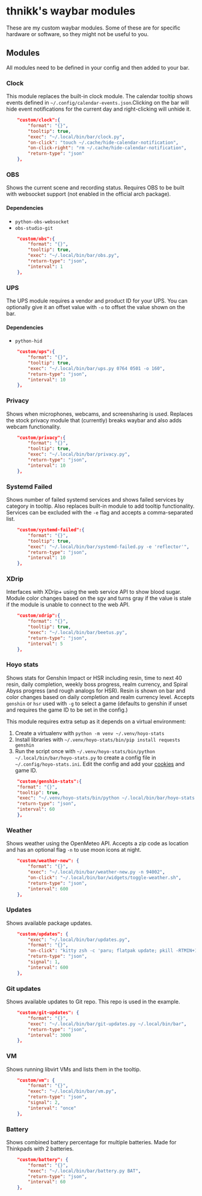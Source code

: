 # thnikk's waybar modules
These are my custom waybar modules. Some of these are for specific hardware or software, so they might not be useful to you.

## Modules
All modules need to be defined in your config and then added to your bar.

### Clock
This module replaces the built-in clock module. The calendar tooltip shows events defined in `~/.config/calendar-events.json`.Clicking on the bar will hide event notifications for the current day and right-clicking will unhide it.
``` json
    "custom/clock":{
        "format": "{}",
        "tooltip": true,
        "exec": "~/.local/bin/bar/clock.py",
        "on-click": "touch ~/.cache/hide-calendar-notification",
        "on-click-right": "rm ~/.cache/hide-calendar-notification",
        "return-type": "json"
    },
```

### OBS
Shows the current scene and recording status. Requires OBS to be built with websocket support (not enabled in the official arch package).

#### Dependencies
- `python-obs-websocket`
- `obs-studio-git`
``` json
    "custom/obs":{
        "format": "{}",
        "tooltip": true,
        "exec": "~/.local/bin/bar/obs.py",
        "return-type": "json",
        "interval": 1
    },
```

### UPS
The UPS module requires a vendor and product ID for your UPS. You can optionally give it an offset value with `-o` to offset the value shown on the bar.

#### Dependencies

- `python-hid`
``` json
    "custom/ups":{
        "format": "{}",
        "tooltip": true,
        "exec": "~/.local/bin/bar/ups.py 0764 0501 -o 160",
        "return-type": "json",
        "interval": 10
    },
```

### Privacy
Shows when microphones, webcams, and screensharing is used. Replaces the stock privacy module that (currently) breaks waybar and also adds webcam functionality.
``` json
    "custom/privacy":{
        "format": "{}",
        "tooltip": true,
        "exec": "~/.local/bin/bar/privacy.py",
        "return-type": "json",
        "interval": 10
    },
```

### Systemd Failed
Shows number of failed systemd services and shows failed services by category in tooltip. Also replaces built-in module to add tooltip functionality. Services can be excluded with the `-e` flag and accepts a comma-separated list.
``` json
    "custom/systemd-failed":{
        "format": "{}",
        "tooltip": true,
        "exec": "~/.local/bin/bar/systemd-failed.py -e 'reflector'",
        "return-type": "json",
        "interval": 10
    },
```

### XDrip
Interfaces with XDrip+ using the web service API to show blood sugar. Module color changes based on the sgv and turns gray if the value is stale if the module is unable to connect to the web API.
``` json
    "custom/xdrip":{
        "format": "{}",
        "tooltip": true,
        "exec": "~/.local/bin/bar/beetus.py",
        "return-type": "json",
        "interval": 5
    },
```

### Hoyo stats
Shows stats for Genshin Impact or HSR including resin, time to next 40 resin, daily completion, weekly boss progress, realm currency, and Spiral Abyss progress (and rough analogs for HSR). Resin is shown on bar and color changes based on daily completion and realm currency level. Accepts `genshin` or `hsr` used with `-g` to select a game (defaults to genshin if unset and requires the game ID to be set in the config.)

This module requires extra setup as it depends on a virtual environment:

1) Create a virtualenv with `python -m venv ~/.venv/hoyo-stats`
2) Install libraries with `~/.venv/hoyo-stats/bin/pip install requests genshin`
3) Run the script once with `~/.venv/hoyo-stats/bin/python ~/.local/bin/bar/hoyo-stats.py` to create a config file in `~/.config/hoyo-stats.ini`. Edit the config and add your [cookies](https://thesadru.github.io/genshin.py/authentication/#how-can-i-get-my-cookies) and game ID.
``` json
    "custom/genshin-stats":{
	"format": "{}",
	"tooltip": true,
	"exec": "~/.venv/hoyo-stats/bin/python ~/.local/bin/bar/hoyo-stats.py",
	"return-type": "json",
	"interval": 60
    },
```

### Weather
Shows weather using the OpenMeteo API. Accepts a zip code as location and has an optional flag `-n` to use moon icons at night.
``` json
    "custom/weather-new": {
        "format": "{}",
        "exec": "~/.local/bin/bar/weather-new.py -n 94002",
        "on-click": "~/.local/bin/bar/widgets/toggle-weather.sh",
        "return-type": "json",
        "interval": 600
    },
```

### Updates
Shows available package updates.
``` json
    "custom/updates": {
        "exec": "~/.local/bin/bar/updates.py",
        "format": "{}",
        "on-click": "kitty zsh -c 'paru; flatpak update; pkill -RTMIN+1 waybar; echo Press enter to close terminal.; read'",
        "return-type": "json",
        "signal": 1,
        "interval": 600
    },
```

### Git updates
Shows available updates to Git repo. This repo is used in the example.
``` json
    "custom/git-updates": {
        "format": "{}",
        "exec": "~/.local/bin/bar/git-updates.py ~/.local/bin/bar",
        "return-type": "json",
        "interval": 3000
    },
```

### VM
Shows running libvirt VMs and lists them in the tooltip.
``` json
    "custom/vm": {
        "format": "{}",
        "exec": "~/.local/bin/bar/vm.py",
        "return-type": "json",
        "signal": 2,
        "interval": "once"
    },
```

### Battery
Shows combined battery percentage for multiple batteries. Made for Thinkpads with 2 batteries.
``` json
    "custom/battery": {
        "format": "{}",
        "exec": "~/.local/bin/bar/battery.py BAT",
        "return-type": "json",
        "interval": 60
    },
```
